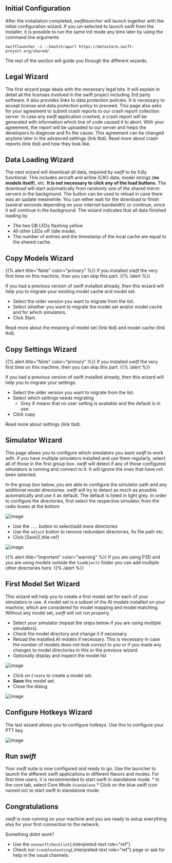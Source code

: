 ## Initial Configuration

After the installation completed, *swiftlauncher* will launch together
with the initial configuration wizard. If you un-selected to launch
swift from the installer, it is possible to run the same init mode any
time later by using the command line arguments

`swiftlauncher -i --bootstrapurl https://datastore.swift-project.org/shared/`

The rest of the section will guide you through the different wizards.

## Legal Wizard

The first wizard page deals with the necessary legal bits. It will
explain in detail all the licenses involved in the swift project
including 3rd party software. It also provides links to data protection
policies. It is necessary to accept license and data protection policy
to proceed. This page also asks for your agreement to submit crash
reports to our crash report collection server. In case any *swift*
application crashed, a crash report will be generated with information
which line of code caused it to abort. With your agreement, the report
will be uploaded to our server and helps the developers to diagnose and
fix the cause. This agreement can be changed anytime later in the
advanced settings (link tbd). Read more about crash reports (link tbd)
and how they look like.

## Data Loading Wizard

The next wizard will download all data, required by *swift* to be fully
functional. This includes aircraft and airline ICAO data, model strings
(**no models itself**), etc. **It is not necessary to click any of the
load buttons**. The download will start automatically from randomly one
of the shared mirror servers in the background. The button can be used
to reload in case there was an update meanwhile. You can either wait for
the download to finish (several seconds depending on your internet
bandwidth) or continue, since it will continue in the background. The
wizard indicates that all data finished loading by

-   The two DB LEDs flashing yellow
-   All other LEDs off (idle mode).
-   The number of entries and the timestamp of the local cache are equal
    to the shared cache.

## Copy Models Wizard

{{% alert title="Note" color="primary" %}}
If you installed *siwft* the very first time on this machine, then you can skip this part.
{{% /alert %}}

If you had a previous version of swift installed already, then this
wizard will help you to migrate your existing model cache and model set.

-   Select the older version you want to migrate from the list.
-   Select whether you want to migrate the model set and/or model cache
    and for which simulators.
-   Click Start.

Read more about the meaning of model set (link tbd) and model cache
(link tbd).

## Copy Settings Wizard

{{% alert title="Note" color="primary" %}}
If you installed *swift* the very first time on this machine, then you
can skip this part.
{{% /alert %}}

If you had a previous version of swift installed already, then this
wizard will help you to migrate your settings.

- Select the older version you want to migrate from the list.
- Select which settings needs migrating
    - Grey X means that no user setting is available and the default is in use.
- Click copy

Read more about settings (link tbd).

## Simulator Wizard

This page allows you to configure which simulators you want *swift* to
work with. If you have multiple simulators installed and use them
regularly, select all of those in the first group box. *swift* will
detect if any of those configured simulators is running and connect to
it. It will ignore the ones that have not been selected.

In the group box below, you are able to configure the simulator path and
any additional model directories. *swift* will try to detect as much as
possible automatically and use it as default. The default is listed in
light grey. In order to configure the directories, first select the
respective simulator from the radio boxes at the bottom

![image](http://img.swift-project.org/radiobox_sim.png)

-   Use the `...` button to select/add more directories
-   Use the `adjust` button to remove redundant directories, fix file
    path etc.
-   Click [Save]{.title-ref}

![image](http://img.swift-project.org/setup_simulator.png)

{{% alert title="Important" color="warning" %}}
If you are using P3D and you are using models outside the `SimObjects` folder you can add multiple other directories here.
{{% /alert %}}

## First Model Set Wizard

This wizard will help you to create a first model set for each of your
simulators in use. A model set is a subset of the AI models installed on
your machine, which are considered for model mapping and model matching.
Without any model set, *swift* will not run properly.

- Select your simulator (repeat the steps below if you are using multiple simulators).
- Check the model directory and change it if necessary.
- Reload the installed AI models if necessary. This is necessary in case the number of models does not look correct to you or if you made any changes to model directories in this or the previous wizard.
- Optionally display and inspect the model list

![image](http://img.swift-project.org/firstmodelset.png)

- Click on `Create` to create a model set.
- **Save** the model set.
- Close the dialog

![image](http://img.swift-project.org/ownmodelsetdialog.png)

## Configure Hotkeys Wizard

The last wizard allows you to configure hotkeys. Use this to configure
your PTT key.

![image](http://img.swift-project.org/hotkey_setup.png)

## Run *swift*

Your *swift* suite is now configured and ready to go. Use the launcher
to launch the different swift applications in different flavors and
modes. For first time users, it is recommended to start swift in
standalone mode. \* In the core tab, select Core Mode `Standalone` \*
Click on the blue swift icon named `GUI` to start swift in standalone
mode.

## Congratulations
*swift* is now running on your machine and you are
ready to setup everything else for your first connection to the network.

Something didnt work?

-   Use the `useswiftchecklist`{.interpreted-text role="ref"}
-   Check our `troubleshooting`{.interpreted-text role="ref"} page or
    ask for help in the usual channels.